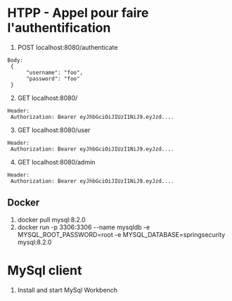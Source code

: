 # HTPP - Appel pour faire l'authentification

1. POST localhost:8080/authenticate
  ````
Body:
   {
        "username": "foo",
        "password": "foo"
   }
  ````

2. GET localhost:8080/
  ````
Header:
   Authorization: Bearer eyJhbGciOiJIUzI1NiJ9.eyJzd....
  ````

3. GET localhost:8080/user
  ````
Header:
   Authorization: Bearer eyJhbGciOiJIUzI1NiJ9.eyJzd....
  ````

4. GET localhost:8080/admin
  ````
Header:
   Authorization: Bearer eyJhbGciOiJIUzI1NiJ9.eyJzd....
  ````

## Docker
1. docker pull mysql:8.2.0
2. docker run -p 3306:3306 --name mysqldb -e MYSQL_ROOT_PASSWORD=root -e MYSQL_DATABASE=springsecurity mysql:8.2.0

# MySql client
1. Install and start MySql Workbench
    